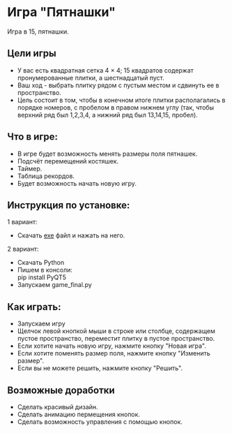 # Игра "Пятнашки"
Игра в 15, пятнашки. 
## Цели игры
+ У вас есть квадратная сетка 4 × 4; 15 квадратов содержат пронумерованные плитки, а шестнадцатый пуст. 
+ Ваш ход - выбрать плитку рядом с пустым местом и сдвинуть ее в пространство. 
+ Цель состоит в том, чтобы в конечном итоге плитки располагались в порядке номеров, с пробелом в правом нижнем углу 
(так, чтобы верхний ряд был 1,2,3,4, а нижний ряд был 13,14,15, пробел).
## Что в игре:
+ В игре будет возможность менять размеры поля пятнашек. 
+ Подсчёт перемещений костяшек.
+ Таймер.
+ Таблица рекордов.
+ Будет возможность начать новую игру.
## Инструкция по установке:
1 вариант:
+ Скачать [exe](https://google.com/) файл и нажать на него.

2 вариант:
+ Скачать Python
+ Пишем в консоли: <br>
pip install PyQT5 <br>
+ Запускаем game_final.py
## Как играть:
+ Запускаем игру
+ Щелчок левой кнопкой мыши в строке или столбце, содержащем пустое пространство, переместит плитку в пустое пространство.
+ Если хотите начать новую игру, нажмите кнопку "Новая игра".
+ Если хотите поменять размер  поля, нажмите кнопку "Изменить размер".
+ Если вы не можете решить, нажмите кнопку "Решить".
## Возможные доработки
+ Сделать красивый дизайн.
+ Сделать анимацию пермещения кнопок.
+ Сделать возможность управления с помощью кнопок.
